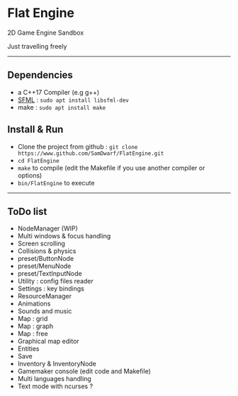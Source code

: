 # Flat Engine

2D Game Engine Sandbox

Just travelling freely

---

## Dependencies

- a C++17 Compiler (e.g g++)
- [SFML](https://www.sfml-dev.org) : `sudo apt install libsfml-dev`
- make : `sudo apt install make`

## Install & Run

- Clone the project from github : `git clone https://www.github.com/SamDwarf/FlatEngine.git`
- `cd FlatEngine`
- `make` to compile (edit the Makefile if you use another compiler or options)
- `bin/FlatEngine` to execute

---

## ToDo list

- NodeManager (WIP)
- Multi windows & focus handling
- Screen scrolling
- Collisions & physics
- preset/ButtonNode
- preset/MenuNode
- preset/TextInputNode
- Utility : config files reader
- Settings : key bindings
- ResourceManager
- Animations
- Sounds and music
- Map : grid
- Map : graph
- Map : free
- Graphical map editor
- Entities
- Save
- Inventory & InventoryNode
- Gamemaker console (edit code and Makefile)
- Multi languages handling
- Text mode with ncurses ?

